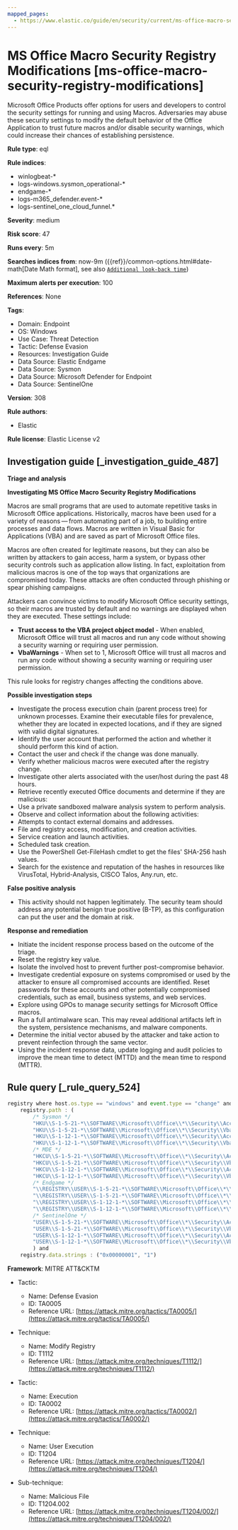 ```yaml
---
mapped_pages:
  - https://www.elastic.co/guide/en/security/current/ms-office-macro-security-registry-modifications.html
---
```


# MS Office Macro Security Registry Modifications [ms-office-macro-security-registry-modifications]

Microsoft Office Products offer options for users and developers to control the security settings for running and using Macros. Adversaries may abuse these security settings to modify the default behavior of the Office Application to trust future macros and/or disable security warnings, which could increase their chances of establishing persistence.

**Rule type**: eql

**Rule indices**:

* winlogbeat-*
* logs-windows.sysmon_operational-*
* endgame-*
* logs-m365_defender.event-*
* logs-sentinel_one_cloud_funnel.*

**Severity**: medium

**Risk score**: 47

**Runs every**: 5m

**Searches indices from**: now-9m ({{ref}}/common-options.html#date-math[Date Math format], see also [`Additional look-back time`](docs-content://solutions/security/detect-and-alert/create-detection-rule.md#rule-schedule))

**Maximum alerts per execution**: 100

**References**: None

**Tags**:

* Domain: Endpoint
* OS: Windows
* Use Case: Threat Detection
* Tactic: Defense Evasion
* Resources: Investigation Guide
* Data Source: Elastic Endgame
* Data Source: Sysmon
* Data Source: Microsoft Defender for Endpoint
* Data Source: SentinelOne

**Version**: 308

**Rule authors**:

* Elastic

**Rule license**: Elastic License v2

## Investigation guide [_investigation_guide_487]

**Triage and analysis**

**Investigating MS Office Macro Security Registry Modifications**

Macros are small programs that are used to automate repetitive tasks in Microsoft Office applications. Historically, macros have been used for a variety of reasons — from automating part of a job, to building entire processes and data flows. Macros are written in Visual Basic for Applications (VBA) and are saved as part of Microsoft Office files.

Macros are often created for legitimate reasons, but they can also be written by attackers to gain access, harm a system, or bypass other security controls such as application allow listing. In fact, exploitation from malicious macros is one of the top ways that organizations are compromised today. These attacks are often conducted through phishing or spear phishing campaigns.

Attackers can convince victims to modify Microsoft Office security settings, so their macros are trusted by default and no warnings are displayed when they are executed. These settings include:

* **Trust access to the VBA project object model** - When enabled, Microsoft Office will trust all macros and run any code without showing a security warning or requiring user permission.
* **VbaWarnings** - When set to 1, Microsoft Office will trust all macros and run any code without showing a security warning or requiring user permission.

This rule looks for registry changes affecting the conditions above.

**Possible investigation steps**

* Investigate the process execution chain (parent process tree) for unknown processes. Examine their executable files for prevalence, whether they are located in expected locations, and if they are signed with valid digital signatures.
* Identify the user account that performed the action and whether it should perform this kind of action.
* Contact the user and check if the change was done manually.
* Verify whether malicious macros were executed after the registry change.
* Investigate other alerts associated with the user/host during the past 48 hours.
* Retrieve recently executed Office documents and determine if they are malicious:
* Use a private sandboxed malware analysis system to perform analysis.
* Observe and collect information about the following activities:
* Attempts to contact external domains and addresses.
* File and registry access, modification, and creation activities.
* Service creation and launch activities.
* Scheduled task creation.
* Use the PowerShell Get-FileHash cmdlet to get the files' SHA-256 hash values.
* Search for the existence and reputation of the hashes in resources like VirusTotal, Hybrid-Analysis, CISCO Talos, Any.run, etc.

**False positive analysis**

* This activity should not happen legitimately. The security team should address any potential benign true positive (B-TP), as this configuration can put the user and the domain at risk.

**Response and remediation**

* Initiate the incident response process based on the outcome of the triage.
* Reset the registry key value.
* Isolate the involved host to prevent further post-compromise behavior.
* Investigate credential exposure on systems compromised or used by the attacker to ensure all compromised accounts are identified. Reset passwords for these accounts and other potentially compromised credentials, such as email, business systems, and web services.
* Explore using GPOs to manage security settings for Microsoft Office macros.
* Run a full antimalware scan. This may reveal additional artifacts left in the system, persistence mechanisms, and malware components.
* Determine the initial vector abused by the attacker and take action to prevent reinfection through the same vector.
* Using the incident response data, update logging and audit policies to improve the mean time to detect (MTTD) and the mean time to respond (MTTR).


## Rule query [_rule_query_524]

```js
registry where host.os.type == "windows" and event.type == "change" and registry.value : ("AccessVBOM", "VbaWarnings") and
    registry.path : (
        /* Sysmon */
        "HKU\\S-1-5-21-*\\SOFTWARE\\Microsoft\\Office\\*\\Security\\AccessVBOM",
        "HKU\\S-1-5-21-*\\SOFTWARE\\Microsoft\\Office\\*\\Security\\VbaWarnings",
        "HKU\\S-1-12-1-*\\SOFTWARE\\Microsoft\\Office\\*\\Security\\AccessVBOM",
        "HKU\\S-1-12-1-*\\SOFTWARE\\Microsoft\\Office\\*\\Security\\VbaWarnings",
        /* MDE */
        "HKCU\\S-1-5-21-*\\SOFTWARE\\Microsoft\\Office\\*\\Security\\AccessVBOM",
        "HKCU\\S-1-5-21-*\\SOFTWARE\\Microsoft\\Office\\*\\Security\\VbaWarnings",
        "HKCU\\S-1-12-1-*\\SOFTWARE\\Microsoft\\Office\\*\\Security\\AccessVBOM",
        "HKCU\\S-1-12-1-*\\SOFTWARE\\Microsoft\\Office\\*\\Security\\VbaWarnings",
        /* Endgame */
        "\\REGISTRY\\USER\\S-1-5-21-*\\SOFTWARE\\Microsoft\\Office\\*\\Security\\AccessVBOM",
        "\\REGISTRY\\USER\\S-1-5-21-*\\SOFTWARE\\Microsoft\\Office\\*\\Security\\VbaWarnings",
        "\\REGISTRY\\USER\\S-1-12-1-*\\SOFTWARE\\Microsoft\\Office\\*\\Security\\AccessVBOM",
        "\\REGISTRY\\USER\\S-1-12-1-*\\SOFTWARE\\Microsoft\\Office\\*\\Security\\VbaWarnings",
        /* SentinelOne */
        "USER\\S-1-5-21-*\\SOFTWARE\\Microsoft\\Office\\*\\Security\\AccessVBOM",
        "USER\\S-1-5-21-*\\SOFTWARE\\Microsoft\\Office\\*\\Security\\VbaWarnings",
        "USER\\S-1-12-1-*\\SOFTWARE\\Microsoft\\Office\\*\\Security\\AccessVBOM",
        "USER\\S-1-12-1-*\\SOFTWARE\\Microsoft\\Office\\*\\Security\\VbaWarnings"
        ) and
    registry.data.strings : ("0x00000001", "1")
```

**Framework**: MITRE ATT&CKTM

* Tactic:

    * Name: Defense Evasion
    * ID: TA0005
    * Reference URL: [https://attack.mitre.org/tactics/TA0005/](https://attack.mitre.org/tactics/TA0005/)

* Technique:

    * Name: Modify Registry
    * ID: T1112
    * Reference URL: [https://attack.mitre.org/techniques/T1112/](https://attack.mitre.org/techniques/T1112/)

* Tactic:

    * Name: Execution
    * ID: TA0002
    * Reference URL: [https://attack.mitre.org/tactics/TA0002/](https://attack.mitre.org/tactics/TA0002/)

* Technique:

    * Name: User Execution
    * ID: T1204
    * Reference URL: [https://attack.mitre.org/techniques/T1204/](https://attack.mitre.org/techniques/T1204/)

* Sub-technique:

    * Name: Malicious File
    * ID: T1204.002
    * Reference URL: [https://attack.mitre.org/techniques/T1204/002/](https://attack.mitre.org/techniques/T1204/002/)




